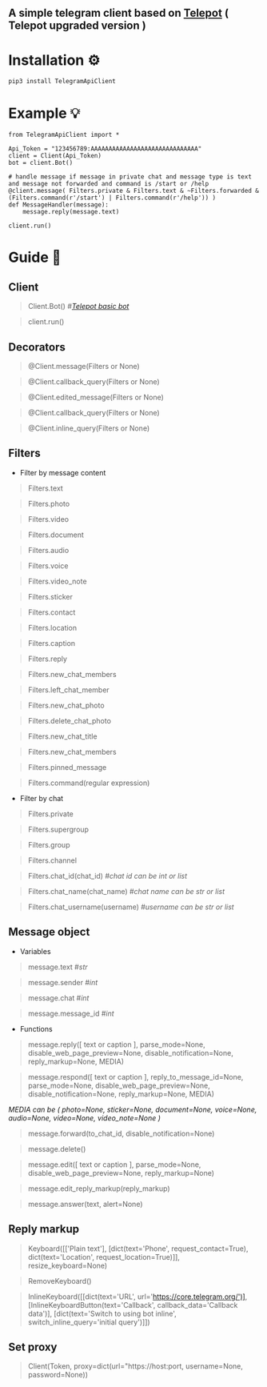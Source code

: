 ## A simple telegram client based on [Telepot](https://github.com/nickoala/telepot) ( Telepot upgraded version )

# Installation ⚙️
```
pip3 install TelegramApiClient
```

# Example 💡

```
from TelegramApiClient import *

Api_Token = "123456789:AAAAAAAAAAAAAAAAAAAAAAAAAAAAAA"
client = Client(Api_Token)
bot = client.Bot()

# handle message if message in private chat and message type is text and message not forwarded and command is /start or /help
@client.message( Filters.private & Filters.text & ~Filters.forwarded & (Filters.command(r'/start') | Filters.command(r'/help')) )
def MessageHandler(message):
    message.reply(message.text)

client.run()

```


# Guide 📙


## Client
> Client.Bot() #*[Telepot basic bot](https://telepot.readthedocs.io/en/latest/reference.html#basic-bot)*

> client.run()

## Decorators
> @Client.message(Filters or None)

> @Client.callback_query(Filters or None)

> @Client.edited_message(Filters or None)

> @Client.callback_query(Filters or None)

> @Client.inline_query(Filters or None)

## Filters
- Filter by message content

> Filters.text

> Filters.photo

> Filters.video

> Filters.document

> Filters.audio

> Filters.voice

> Filters.video_note

> Filters.sticker

> Filters.contact

> Filters.location

> Filters.caption

> Filters.reply

> Filters.new_chat_members

> Filters.left_chat_member

> Filters.new_chat_photo

> Filters.delete_chat_photo

> Filters.new_chat_title

> Filters.new_chat_members

> Filters.pinned_message

> Filters.command(regular expression)

- Filter by chat

> Filters.private

> Filters.supergroup

> Filters.group

> Filters.channel

> Filters.chat_id(chat_id) #*chat id can be int or list*

> Filters.chat_name(chat_name) #*chat name can be str or list*

> Filters.chat_username(username) #*username can be str or list*

## Message object
- Variables

> message.text #*str*

> message.sender #*int*

> message.chat #*int*

> message.message_id #*int*

- Functions

> message.reply([ text or caption ], parse_mode=None, disable_web_page_preview=None, disable_notification=None, reply_markup=None, MEDIA)

> message.respond([ text or caption ], reply_to_message_id=None, parse_mode=None, disable_web_page_preview=None, disable_notification=None, reply_markup=None, MEDIA)

*MEDIA can be ( photo=None, sticker=None, document=None, voice=None, audio=None, video=None, video_note=None )*

> message.forward(to_chat_id, disable_notification=None)

> message.delete()

> message.edit([ text or caption ], parse_mode=None, disable_web_page_preview=None, reply_markup=None)

> message.edit_reply_markup(reply_markup)

> message.answer(text, alert=None)

## Reply markup
> Keyboard([['Plain text'],
           [dict(text='Phone', request_contact=True), dict(text='Location', request_location=True)]], resize_keyboard=None)

> RemoveKeyboard()

> InlineKeyboard([[dict(text='URL', url='https://core.telegram.org/')], [InlineKeyboardButton(text='Callback', callback_data='Callback data')], [dict(text='Switch to using bot inline', switch_inline_query='initial query')]])

## Set proxy
> Client(Token, proxy=dict(url="https://host:port, username=None, password=None))
